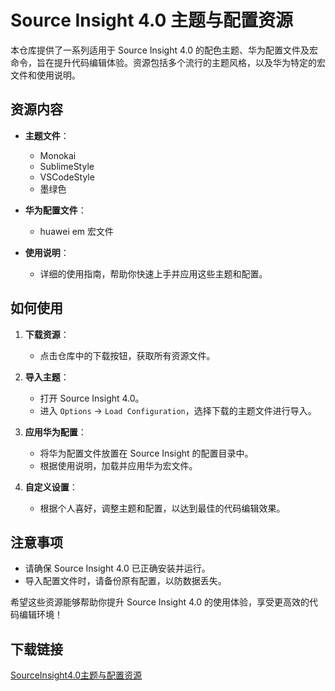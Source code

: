 # Source Insight 4.0 主题与配置资源

本仓库提供了一系列适用于 Source Insight 4.0 的配色主题、华为配置文件及宏命令，旨在提升代码编辑体验。资源包括多个流行的主题风格，以及华为特定的宏文件和使用说明。

## 资源内容

- **主题文件**：
  - Monokai
  - SublimeStyle
  - VSCodeStyle
  - 墨绿色

- **华为配置文件**：
  - huawei em 宏文件

- **使用说明**：
  - 详细的使用指南，帮助你快速上手并应用这些主题和配置。

## 如何使用

1. **下载资源**：
   - 点击仓库中的下载按钮，获取所有资源文件。

2. **导入主题**：
   - 打开 Source Insight 4.0。
   - 进入 `Options` -> `Load Configuration`，选择下载的主题文件进行导入。

3. **应用华为配置**：
   - 将华为配置文件放置在 Source Insight 的配置目录中。
   - 根据使用说明，加载并应用华为宏文件。

4. **自定义设置**：
   - 根据个人喜好，调整主题和配置，以达到最佳的代码编辑效果。

## 注意事项

- 请确保 Source Insight 4.0 已正确安装并运行。
- 导入配置文件时，请备份原有配置，以防数据丢失。

希望这些资源能够帮助你提升 Source Insight 4.0 的使用体验，享受更高效的代码编辑环境！

## 下载链接

[SourceInsight4.0主题与配置资源](https://pan.quark.cn/s/1a5e7a3254b7)